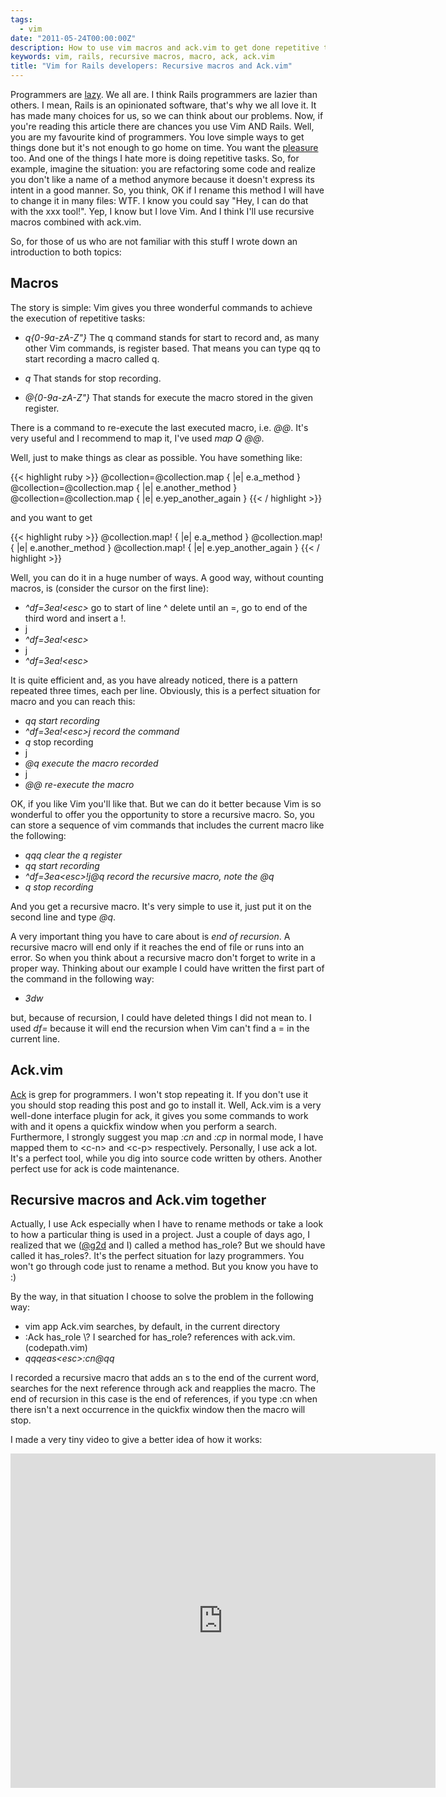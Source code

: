 ```yaml
---
tags:
  - vim
date: "2011-05-24T00:00:00Z"
description: How to use vim macros and ack.vim to get done repetitive tasks
keywords: vim, rails, recursive macros, macro, ack, ack.vim
title: "Vim for Rails developers: Recursive macros and Ack.vim"
---
```


Programmers are [lazy](http://c2.com/cgi/wiki?LazinessImpatienceHubris). We all
are. I think Rails programmers are lazier than others. I mean, Rails is an
opinionated software, that's why we all love it. It has made many choices for
us, so we can think about our problems. Now, if you're reading this article
there are chances you use Vim AND Rails. Well, you are my favourite kind of
programmers. You love simple ways to get things done but it's not enough to go
home on time. You want the
[pleasure](http://twitter.com/#!/lucapette/status/70826861772550144) too. And
one of the things I hate more is doing repetitive tasks. So, for example,
imagine the situation: you are refactoring some code and realize you don't
like a name of a method anymore because it doesn't express its intent in a
good manner. So, you think, OK if I rename this method I will have to change
it in many files: WTF. I know you could say "Hey, I can do that with the xxx
tool!". Yep, I know but I love Vim. And I think I'll use recursive macros
combined with ack.vim.

So, for those of us who are not familiar with this stuff I wrote down an
introduction to both topics:

## Macros

The story is simple: Vim gives you three wonderful commands to achieve the
execution of repetitive tasks:

- _q{0-9a-zA-Z"}_
  The q command stands for start to record and, as many other Vim commands, is
  register based. That means you can type qq to start recording a macro called
  q.

- _q_
  That stands for stop recording.

- _@{0-9a-zA-Z"}_
  That stands for execute the macro stored in the given register.

There is a command to re-execute the last executed macro, i.e. _@@_.
It's very useful and I recommend to map it, I've used _map Q @@_.

Well, just to make things as clear as possible. You have something like:

{{< highlight ruby >}}
@collection=@collection.map { |e| e.a_method }
@collection=@collection.map { |e| e.another_method }
@collection=@collection.map { |e| e.yep_another_again }
{{< / highlight >}}

and you want to get

{{< highlight ruby >}}
@collection.map! { |e| e.a_method }
@collection.map! { |e| e.another_method }
@collection.map! { |e| e.yep_another_again }
{{< / highlight >}}

Well, you can do it in a huge number of ways. A good way, without counting
macros, is (consider the cursor on the first line):

- _^df=3ea!&lt;esc&gt;_ go to start of line ^ delete until an =, go to end of the third word and insert a !.
- j
- _^df=3ea!&lt;esc&gt;_
- j
- _^df=3ea!&lt;esc&gt;_

It is quite efficient and, as you have already noticed, there is a pattern
repeated three times, each per line. Obviously, this is a perfect situation
for macro and you can reach this:

- _qq_
  _start recording_
- _^df=3ea!&lt;esc&gt;j_
  _record the command_
- _q_ stop recording
- j
- _@q_
  _execute the macro recorded_
- j
- _@@_
  _re-execute the macro_

OK, if you like Vim you'll like that. But we can do it better because Vim is
so wonderful to offer you the opportunity to store a recursive macro. So, you
can store a sequence of vim commands that includes the current macro like the
following:

- _qqq_
  _clear the q register_
- _qq_
  _start recording_
- _^df=3ea&lt;esc&gt;!j@q_
  _record the recursive macro, note the @q_
- _q_
  _stop recording_

And you get a recursive macro. It's very simple to use it, just put it on the
second line and type _@q_.

A very important thing you have to care about is _end of recursion_. A
recursive macro will end only if it reaches the end of file or runs into an
error. So when you think about a recursive macro don't forget to write in a
proper way. Thinking about our example I could have written the first part of
the command in the following way:

- _3dw_

but, because of recursion, I could have deleted things I did not mean to. I
used _df=_ because it will end the recursion when Vim can't find a = in the
current line.

## Ack.vim

[Ack](http://betterthangrep.com) is grep for programmers. I won't stop
repeating it. If you don't use it you should stop reading this post and go to
install it. Well, Ack.vim is a very well-done interface plugin for ack, it
gives you some commands to work with and it opens a quickfix window when you
perform a search. Furthermore, I strongly suggest you map _:cn_ and _:cp_ in
normal mode, I have mapped them to &lt;c-n&gt; and &lt;c-p&gt; respectively.
Personally, I use ack a lot. It's a perfect tool, while you dig into source
code written by others. Another perfect use for ack is code maintenance.

## Recursive macros and Ack.vim together

Actually, I use Ack especially when I have to rename methods or take a look to
how a particular thing is used in a project. Just a couple of days ago, I
realized that we ([@g2d](http://www.twitter.com/g2d) and I) called a method
has_role? But we should have called it has_roles?. It's the perfect situation
for lazy programmers. You won't go through code just to rename a method. But
you know you have to :)

By the way, in that situation I choose to solve the problem in the following
way:

- vim app
  Ack.vim searches, by default, in the current directory
- :Ack has_role \\?
  I searched for has_role? references with ack.vim. (codepath.vim)
- _qqqeas&lt;esc&gt;:cn@qq_

I recorded a recursive macro that adds an s to the end of the current word,
searches for the next reference through ack and reapplies the macro. The end
of recursion in this case is the end of references, if you type :cn when there
isn't a next occurrence in the quickfix window then the macro will stop.

I made a very tiny video to give a better idea of how it works:

<iframe src="http://player.vimeo.com/video/24110806?title=0&amp;byline=0&amp;portrait=0&amp;color=80ceff" width="680" height="535" frameborder="0"></iframe>
